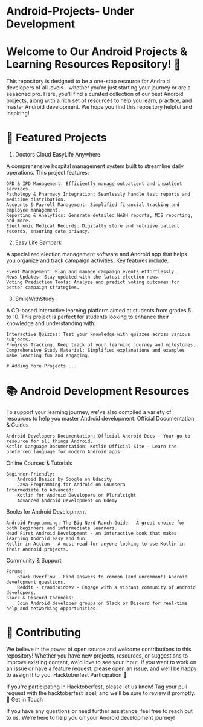 # Android-Projects- Under Development
# Welcome to Our Android Projects & Learning Resources Repository! 🌟

This repository is designed to be a one-stop resource for Android developers of all levels—whether you're just starting your journey or are a seasoned pro. Here, you'll find a curated collection of our best Android projects, along with a rich set of resources to help you learn, practice, and master Android development. We hope you find this repository helpful and inspiring!

# 📱 Featured Projects
1. Doctors Cloud EasyLife Anywhere

A comprehensive hospital management system built to streamline daily operations. This project features:

    OPD & IPD Management: Efficiently manage outpatient and inpatient services.
    Pathology & Pharmacy Integration: Seamlessly handle test reports and medicine distribution.
    Accounts & Payroll Management: Simplified financial tracking and employee management.
    Reporting & Analytics: Generate detailed NABH reports, MIS reporting, and more.
    Electronic Medical Records: Digitally store and retrieve patient records, ensuring data privacy.

2. Easy Life Sampark

A specialized election management software and Android app that helps you organize and track campaign activities. Key features include:

    Event Management: Plan and manage campaign events effortlessly.
    News Updates: Stay updated with the latest election news.
    Voting Prediction Tools: Analyze and predict voting outcomes for better campaign strategies.

3. SmileWithStudy

A CD-based interactive learning platform aimed at students from grades 5 to 10. This project is perfect for students looking to enhance their knowledge and understanding with:

    Interactive Quizzes: Test your knowledge with quizzes across various subjects.
    Progress Tracking: Keep track of your learning journey and milestones.
    Comprehensive Study Material: Simplified explanations and examples make learning fun and engaging.

    # Adding More Projects ...

# 📚 Android Development Resources

To support your learning journey, we've also compiled a variety of resources to help you master Android development:
Official Documentation & Guides

    Android Developers Documentation: Official Android Docs - Your go-to resource for all things Android.
    Kotlin Language Documentation: Kotlin Official Site - Learn the preferred language for modern Android apps.

Online Courses & Tutorials

    Beginner-Friendly:
        Android Basics by Google on Udacity
        Java Programming for Android on Coursera
    Intermediate to Advanced:
        Kotlin for Android Developers on Pluralsight
        Advanced Android Development on Udemy

Books for Android Development

    Android Programming: The Big Nerd Ranch Guide - A great choice for both beginners and intermediate learners.
    Head First Android Development - An interactive book that makes learning Android easy and fun.
    Kotlin in Action - A must-read for anyone looking to use Kotlin in their Android projects.

Community & Support

    Forums:
        Stack Overflow - Find answers to common (and uncommon!) Android development questions.
        Reddit - r/androiddev - Engage with a vibrant community of Android developers.
    Slack & Discord Channels:
        Join Android developer groups on Slack or Discord for real-time help and networking opportunities.

# 🤝 Contributing

We believe in the power of open source and welcome contributions to this repository! Whether you have new projects, resources, or suggestions to improve existing content, we'd love to see your input. If you want to work on an issue or have a feature request, please open an issue, and we’ll be happy to assign it to you.
Hacktoberfest Participation 🎃

If you're participating in Hacktoberfest, please let us know! Tag your pull request with the hacktoberfest label, and we'll be sure to review it promptly.
📩 Get in Touch

If you have any questions or need further assistance, feel free to reach out to us. We’re here to help you on your Android development journey!
